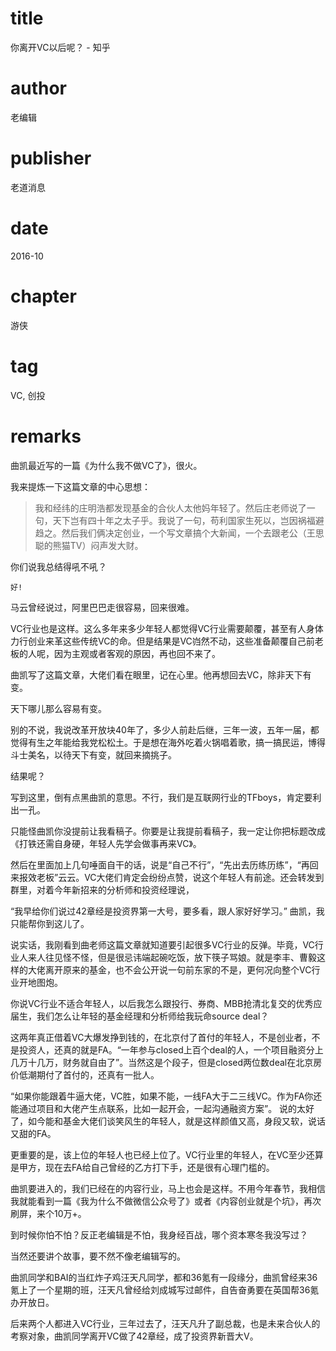 # title
你离开VC以后呢？ - 知乎

# author
老编辑

# publisher
老道消息

# date
2016-10

# chapter
游侠

# tag
VC, 创投

# remarks
曲凯最近写的一篇《为什么我不做VC了》，很火。

我来提炼一下这篇文章的中心思想：

> 我和经纬的庄明浩都发现基金的合伙人太他妈年轻了。然后庄老师说了一句，天下岂有四十年之太子乎。我说了一句，苟利国家生死以，岂因祸福避趋之。然后我们俩决定创业，一个写文章搞个大新闻，一个去跟老公（王思聪的熊猫TV）闷声发大财。

你们说我总结得吼不吼？

`好!`

马云曾经说过，阿里巴巴走很容易，回来很难。


VC行业也是这样。这么多年来多少年轻人都觉得VC行业需要颠覆，甚至有人身体力行创业来革这些传统VC的命。但是结果是VC岿然不动，这些准备颠覆自己前老板的人呢，因为主观或者客观的原因，再也回不来了。


曲凯写了这篇文章，大佬们看在眼里，记在心里。他再想回去VC，除非天下有变。


天下哪儿那么容易有变。


别的不说，我说改革开放块40年了，多少人前赴后继，三年一波，五年一届，都觉得有生之年能给我党松松土。于是想在海外吃着火锅唱着歌，搞一搞民运，博得斗士美名，以待天下有变，就回来摘挑子。


结果呢？


写到这里，倒有点黑曲凯的意思。不行，我们是互联网行业的TFboys，肯定要利出一孔。


只能怪曲凯你没提前让我看稿子。你要是让我提前看稿子，我一定让你把标题改成《打铁还需自身硬，年轻人先学会做事再来VC》。


然后在里面加上几句唾面自干的话，说是“自己不行”，“先出去历练历练”，“再回来报效老板”云云。VC大佬们肯定会纷纷点赞，说这个年轻人有前途。还会转发到群里，对着今年新招来的分析师和投资经理说，


“我早给你们说过42章经是投资界第一大号，要多看，跟人家好好学习。”
曲凯，我只能帮你到这儿了。

说实话，我刚看到曲老师这篇文章就知道要引起很多VC行业的反弹。毕竟，VC行业人来人往见怪不怪，但是很忌讳端起碗吃饭，放下筷子骂娘。就是李丰、曹毅这样的大佬离开原来的基金，也不会公开说一句前东家的不是，更何况向整个VC行业开地图炮。


你说VC行业不适合年轻人，以后我怎么跟投行、券商、MBB抢清北复交的优秀应届生，我们怎么让年轻的基金经理和分析师给我玩命source deal？


这两年真正借着VC大爆发挣到钱的，在北京付了首付的年轻人，不是创业者，不是投资人，还真的就是FA。“一年参与closed上百个deal的人，一个项目融资分上几万十几万，财务就自由了”。当然这是个段子，但是closed两位数deal在北京房价低潮期付了首付的，还真有一批人。


“如果你能跟着牛逼大佬，VC胜，如果不能，一线FA大于二三线VC。作为FA你还能通过项目和大佬产生点联系，比如一起开会，一起沟通融资方案”。
说的太好了，如今能和基金大佬们谈笑风生的年轻人，就是这样颜值又高，身段又软，说话又甜的FA。


更重要的是，该上位的年轻人也已经上位了。VC行业里的年轻人，在VC至少还算是甲方，现在去FA给自己曾经的乙方打下手，还是很有心理门槛的。

曲凯要进入的，我们已经在的内容行业，马上也会是这样。不用今年春节，我相信我就能看到一篇《我为什么不做微信公众号了》或者《内容创业就是个坑》，再次刷屏，来个10万+。

到时候你怕不怕？反正老编辑是不怕，我身经百战，哪个资本寒冬我没写过？


当然还要讲个故事，要不然不像老编辑写的。

曲凯同学和BAI的当红炸子鸡汪天凡同学，都和36氪有一段缘分，曲凯曾经来36氪上了一个星期的班，汪天凡曾经给刘成城写过邮件，自告奋勇要在英国帮36氪办开放日。


后来两个人都进入VC行业，三年过去了，汪天凡升了副总裁，也是未来合伙人的考察对象，曲凯同学离开VC做了42章经，成了投资界新晋大V。
